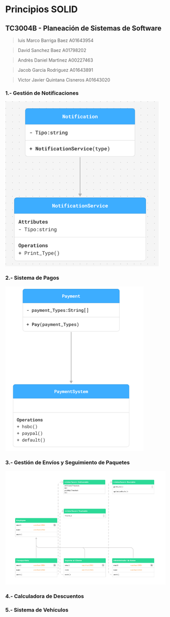 # Principios SOLID

## TC3004B - Planeación de Sistemas de Software

> luis Marco Barriga Baez A01643954

> David Sanchez Baez  A01798202

> Andrès Daniel Martìnez A00227463

> Jacob Garcia Rodriguez A01643891

> Victor Javier Quintana Cisneros A01643020

### 1.- Gestión de Notificaciones 
![alt text](images/1.png)
### 2.- Sistema de Pagos
![alt text](images/2.png)
### 3.- Gestión de Envíos y Seguimiento de Paquetes
![alt text](images/3.png)
### 4.- Calculadora de Descuentos

### 5.- Sistema de Vehículos

